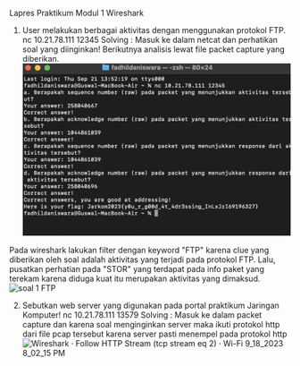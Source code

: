 Lapres Praktikum Modul 1 
Wireshark

1. User melakukan berbagai aktivitas dengan menggunakan protokol FTP.
   nc 10.21.78.111 12345
   Solving :
   Masuk ke dalam netcat dan perhatikan soal yang diinginkan! Berikutnya analisis lewat file packet capture yang diberikan.
![Windows PowerShell 9_21_2023 9_55_19 AM](https://github.com/fadhilad77/Lapres-jarkomm/blob/main/Screen%20Shot%202023-09-21%20at%2013.55.20.png)

Pada wireshark lakukan filter dengan keyword "FTP" karena clue yang diberikan oleh soal adalah aktivitas yang terjadi pada protokol FTP.
Lalu, pusatkan perhatian pada "STOR" yang terdapat pada info paket yang terekam karena diduga kuat itu merupakan aktivitas yang dimaksud.
![soal 1 FTP](https://github.com/fadhilad77/Lapres-jarkomm/blob/main/Screen%20Shot%202023-09-21%20at%2013.55.13.png//https://github.com/fadhilad77/Lapres-jarkomm/blob/main/Screen%20Shot%202023-09-21%20at%2013.53.44.png)

2. Sebutkan web server yang digunakan pada portal praktikum Jaringan Komputer!
   nc 10.21.78.111 13579
   Solving :
   Masuk ke dalam packet capture dan karena soal menginginkan server maka ikuti protokol http dari file pcap tersebut karena server pasti menempel pada protokol http
   ![Wireshark · Follow HTTP Stream (tcp stream eq 2) · Wi-Fi 9_18_2023 8_02_15 PM](https://github.com/yogs14/Jarkom-jarkoman/assets/121499055/371d18eb-049c-4d0d-9f79-bdcb26c31a95)
